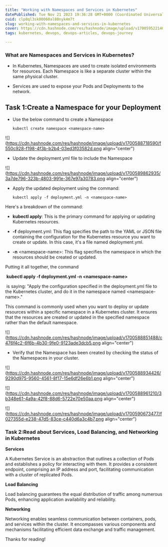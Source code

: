 ```yaml
---
title: "Working with Namespaces and Services in Kubernetes"
datePublished: Tue Nov 21 2023 19:36:28 GMT+0000 (Coordinated Universal Time)
cuid: clp8ql3sk00060al80nyk4m7t
slug: working-with-namespaces-and-services-in-kubernetes
cover: https://cdn.hashnode.com/res/hashnode/image/upload/v1700595221402/4c9151d8-873b-4964-a05d-220fc00c26d6.png
tags: kubernetes, devops, devops-articles, devops-journey

---
```


### What are Namespaces and Services in Kubernetes?

* In Kubernetes, Namespaces are used to create isolated environments for resources. Each Namespace is like a separate cluster within the same physical cluster.
    
* Services are used to expose your Pods and Deployments to the network.
    

## Task 1:Create a Namespace for your Deployment

* Use the below command to create a Namespace
    
    `kubectl create namespace <namespace-name>`
    

![](https://cdn.hashnode.com/res/hashnode/image/upload/v1700588718590/f550c928-f198-4f3b-b2b4-03ed3f03582d.png align="center")

* Update the deployment.yml file to include the Namespace
    

![](https://cdn.hashnode.com/res/hashnode/image/upload/v1700589862935/3a7de796-323b-4803-991e-367e97a30783.png align="center")

* Apply the updated deployment using the command:
    
    `kubectl apply -f deployment.yml -n <namespace-name>`
    

Here's a breakdown of the command:

* **kubectl apply**: This is the primary command for applying or updating Kubernetes resources.
    
* **\-f** deployment.yml: This flag specifies the path to the YAML or JSON file containing the configuration for the Kubernetes resource you want to create or update. In this case, it's a file named deployment.yml.
    
* **\-n** &lt;namespace-name&gt;: This flag specifies the namespace in which the resources should be created or updated. 
    

Putting it all together, the command

 **kubectl apply -f deployment.yml -n &lt;namespace-name&gt;**

 is saying: "Apply the configuration specified in the deployment.yml file to the Kubernetes cluster, and do it in the namespace named &lt;namespace-name&gt;."

This command is commonly used when you want to deploy or update resources within a specific namespace in a Kubernetes cluster. It ensures that the resources are created or updated in the specified namespace rather than the default namespace.

![](https://cdn.hashnode.com/res/hashnode/image/upload/v1700588851488/c476f4c2-6f6b-4b30-9fe0-9123ade3dcb5.png align="center")

* Verify that the Namespace has been created by checking the status of the Namespaces in your cluster.
    

![](https://cdn.hashnode.com/res/hashnode/image/upload/v1700588934426/9290d975-9560-4561-8f17-15e6df26e6b1.png align="center")

![](https://cdn.hashnode.com/res/hashnode/image/upload/v1700588961210/3b348e61-4a9a-42f8-88d6-5722e70e50aa.png align="center")

![](https://cdn.hashnode.com/res/hashnode/image/upload/v1700590673477/f027355d-e238-47d5-83ce-c440d6a3c4b7.png align="center")

### Task 2:Read about Services, Load Balancing, and Networking in Kubernetes

**Services**

A Kubernetes Service is an abstraction that outlines a collection of Pods and establishes a policy for interacting with them. It provides a consistent endpoint, comprising an IP address and port, facilitating communication with a cluster of replicated Pods.

**Load Balancing**

Load balancing guarantees the equal distribution of traffic among numerous Pods, enhancing application availability and reliability.

**Networking**

Networking enables seamless communication between containers, pods, and services within the cluster. It encompasses various components and mechanisms facilitating efficient data exchange and traffic management.

Thanks for reading!